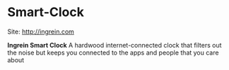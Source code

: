 # Smart-Clock
Site: http://ingrein.com

**Ingrein Smart Clock**
A hardwood internet-connected clock that filters out the noise but keeps you connected to the apps and people that you care about
